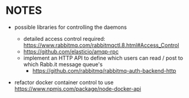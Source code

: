 # NOTES

- possible libraries for controlling the daemons

  - detailed access control required: https://www.rabbitmq.com/rabbitmqctl.8.html#Access_Control
  - https://github.com/elasticio/amqp-rpc
  - implement an HTTP API to define which users can read / post to which Rabb.it message queue's
    - https://github.com/rabbitmq/rabbitmq-auth-backend-http

- refactor docker container control to use https://www.npmjs.com/package/node-docker-api
